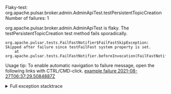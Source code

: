         
Flaky-test: org.apache.pulsar.broker.admin.AdminApiTest.testPersistentTopicCreation
Number of failures: 1

org.apache.pulsar.broker.admin.AdminApiTest is flaky. The testPersistentTopicCreation test method fails sporadically.

```
org.apache.pulsar.tests.FailFastNotifier$FailFastSkipException: Skipped after failure since testFailFast system property is set.
	at org.apache.pulsar.tests.FailFastNotifier.beforeInvocation(FailFastNotifier.java:88)

```

Usage tip: To enable automatic navigation to failure message, open the following links with CTRL/CMD-click.
[example failure 2021-08-27T06:37:29.5084887Z](https://github.com/apache/pulsar/runs/3440411059?check_suite_focus=true#step:9:1665)


<details>
<summary>Full exception stacktrace</summary>
<code><pre>
org.apache.pulsar.tests.FailFastNotifier$FailFastSkipException: Skipped after failure since testFailFast system property is set.
	at org.apache.pulsar.tests.FailFastNotifier.beforeInvocation(FailFastNotifier.java:88)

</pre></code>
</details>

